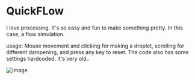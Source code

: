 # QuickFLow
I love processing. It's so easy and fun to make something pretty. In this case,
a flow simulation.

usage: Mouse movement and clicking for making a droplet, scrolling for different
dampening, and press any key to reset. The code also has some settings
hardcoded. It's very old..

![image](https://user-images.githubusercontent.com/28191416/193841074-3578b48e-13f3-458b-9127-41dd99b8cf43.png)
